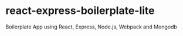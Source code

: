 # react-express-boilerplate-lite
Boilerplate App using React, Express, Node.js, Webpack and Mongodb
